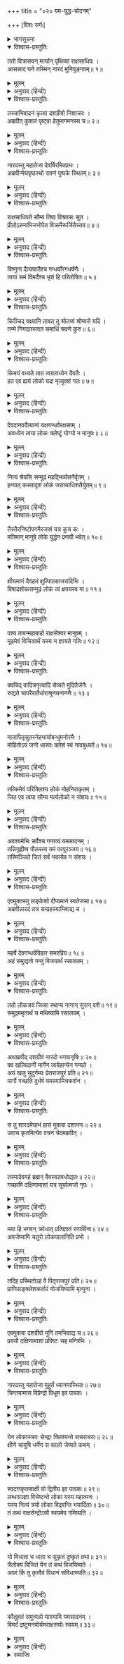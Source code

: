 +++
title = "०२० यम-युद्ध-चोदनम्"

+++
[विंशः सर्गः]



<details><summary>भागसूचना</summary>

20. नारदजीका रावणको समझाना, उनके कहनेसे रावणका युद्धके लिये यमलोकको जाना तथा नारदजीका इस युद्धके विषयमें विचार करना
</details>

<details open><summary>विश्वास-प्रस्तुतिः</summary>

ततो वित्रासयन् मर्त्यान् पृथिव्यां राक्षसाधिपः ।  
आससाद घने तस्मिन् नारदं मुनिपुङ्गवम्॥ १॥
</details>

<details><summary>मूलम्</summary>

ततो वित्रासयन् मर्त्यान् पृथिव्यां राक्षसाधिपः ।  
आससाद घने तस्मिन् नारदं मुनिपुङ्गवम्॥ १॥
</details>

<details><summary>अनुवाद (हिन्दी)</summary>

(अगस्त्यजी कहते हैं—रघुनन्दन!) इसके बाद राक्षसराज रावण मनुष्योंको भयभीत करता हुआ पृथ्वीपर विचरने लगा । एक दिन पुष्पकविमानसे यात्रा करतेसमय उसे बादलोंके बीचमें मुनिश्रेष्ठ देवर्षि नारदजी मिले॥ १॥
</details>

<details open><summary>विश्वास-प्रस्तुतिः</summary>

तस्याभिवादनं कृत्वा दशग्रीवो निशाचरः ।  
अब्रवीत् कुशलं पृष्ट्वा हेतुमागमनस्य च॥ २॥
</details>

<details><summary>मूलम्</summary>

तस्याभिवादनं कृत्वा दशग्रीवो निशाचरः ।  
अब्रवीत् कुशलं पृष्ट्वा हेतुमागमनस्य च॥ २॥
</details>

<details><summary>अनुवाद (हिन्दी)</summary>

निशाचर दशग्रीवने उनका अभिवादन करके कुशल-समाचारकी जिज्ञासा की और उनके आगमनका कारण पूछा—॥ २॥
</details>

<details open><summary>विश्वास-प्रस्तुतिः</summary>

नारदस्तु महातेजा देवर्षिरमितप्रभः ।  
अब्रवीन्मेघपृष्ठस्थो रावणं पुष्पके स्थितम्॥ ३॥
</details>

<details><summary>मूलम्</summary>

नारदस्तु महातेजा देवर्षिरमितप्रभः ।  
अब्रवीन्मेघपृष्ठस्थो रावणं पुष्पके स्थितम्॥ ३॥
</details>

<details><summary>अनुवाद (हिन्दी)</summary>

तब बादलोंकी पीठपर खड़े हुए अमित कान्तिमान् महातेजस्वी देवर्षि नारदने पुष्पकविमानपर बैठे हुए रावणसे कहा—॥ ६॥
</details>

<details open><summary>विश्वास-प्रस्तुतिः</summary>

राक्षसाधिपते सौम्य तिष्ठ विश्रवसः सुत ।  
प्रीतोऽस्म्यभिजनोपेत विक्रमैरूर्जितैस्तव॥ ४॥
</details>

<details><summary>मूलम्</summary>

राक्षसाधिपते सौम्य तिष्ठ विश्रवसः सुत ।  
प्रीतोऽस्म्यभिजनोपेत विक्रमैरूर्जितैस्तव॥ ४॥
</details>

<details><summary>अनुवाद (हिन्दी)</summary>

‘उत्तम कुलमें उत्पन्न विश्रवणकुमार राक्षसराज रावण! सौम्य! ठहरो, मैं तुम्हारे बढ़े हुए बल-विक्रमसे बहुत प्रसन्न हूँ॥ ४॥
</details>

<details open><summary>विश्वास-प्रस्तुतिः</summary>

विष्णुना दैत्यघातैश्च गन्धर्वोरगधर्षणैः ।  
त्वया समं विमर्दैश्च भृशं हि परितोषितः॥ ५॥
</details>

<details><summary>मूलम्</summary>

विष्णुना दैत्यघातैश्च गन्धर्वोरगधर्षणैः ।  
त्वया समं विमर्दैश्च भृशं हि परितोषितः॥ ५॥
</details>

<details><summary>अनुवाद (हिन्दी)</summary>

‘दैत्योंका विनाश करनेवाले अनेक संग्राम करके भगवान् विष्णुने तथा गन्धर्वों और नागोंको पददलित करनेवाले युद्धोंद्वारा तुमने मुझे समानरूपसे संतुष्ट किया है॥ ५॥
</details>

<details open><summary>विश्वास-प्रस्तुतिः</summary>

किञ्चिद् वक्ष्यामि तावत् तु श्रोतव्यं श्रोष्यसे यदि ।  
तन्मे निगदतस्तात समाधिं श्रवणे कुरु॥ ६॥
</details>

<details><summary>मूलम्</summary>

किञ्चिद् वक्ष्यामि तावत् तु श्रोतव्यं श्रोष्यसे यदि ।  
तन्मे निगदतस्तात समाधिं श्रवणे कुरु॥ ६॥
</details>

<details><summary>अनुवाद (हिन्दी)</summary>

‘इस समय यदि तुम सुनोगे तो मैं तुमसे कुछ सुननेयोग्य बात कहूँगा । तात! मेरे मुँहसे निकली हुई उस बातको सुननेके लिये तुम अपने चित्तको एकाग्र करो॥ ६॥
</details>

<details open><summary>विश्वास-प्रस्तुतिः</summary>

किमयं वध्यते तात त्वयावध्येन दैवतैः ।  
हत एव ह्ययं लोको यदा मृत्युवशं गतः॥ ७॥
</details>

<details><summary>मूलम्</summary>

किमयं वध्यते तात त्वयावध्येन दैवतैः ।  
हत एव ह्ययं लोको यदा मृत्युवशं गतः॥ ७॥
</details>

<details><summary>अनुवाद (हिन्दी)</summary>

‘तात! तुम देवताओंके लिये भी अवध्य होकर इस भूलोकके निवासियोंका वध क्यों कर रहे हो? यहाँके प्राणी तो मृत्युके अधीन होनेके कारण स्वयं ही मरे हुए हैं; फिर तुम भी इन मरे हुओंको क्यों मार रहे हो?॥ ७॥
</details>

<details open><summary>विश्वास-प्रस्तुतिः</summary>

देवदानवदैत्यानां यक्षगन्धर्वरक्षसाम् ।  
अवध्येन त्वया लोकः क्लेष्टुं योग्यो न मानुषः॥ ८॥
</details>

<details><summary>मूलम्</summary>

देवदानवदैत्यानां यक्षगन्धर्वरक्षसाम् ।  
अवध्येन त्वया लोकः क्लेष्टुं योग्यो न मानुषः॥ ८॥
</details>

<details><summary>अनुवाद (हिन्दी)</summary>

‘देवता, दानव, दैत्य, यक्ष, गन्धर्व और राक्षस भी जिसे नहीं मार सकते, ऐसे विख्यात वीर होकर भी तुम इस मनुष्यलोकको क्लेश पहुँचाओ, यह कदापि तुम्हारे योग्य नहीं है॥ ८॥
</details>

<details open><summary>विश्वास-प्रस्तुतिः</summary>

नित्यं श्रेयसि सम्मूढं महद्भिर्व्यसनैर्वृतम् ।  
हन्यात् कस्तादृशं लोकं जराव्याधिशतैर्युतम्॥ ९॥
</details>

<details><summary>मूलम्</summary>

नित्यं श्रेयसि सम्मूढं महद्भिर्व्यसनैर्वृतम् ।  
हन्यात् कस्तादृशं लोकं जराव्याधिशतैर्युतम्॥ ९॥
</details>

<details><summary>अनुवाद (हिन्दी)</summary>

‘जो सदा अपने कल्याण-साधनमें मूढ़ हैं, बड़ी-बड़ी विपत्तियोंसे घिरे हुए हैं और बुढ़ापा तथा सैकड़ों रोगोंसे युक्त हैं, ऐसे लोगोंको कोई भी वीर पुरुष कैसे मार सकता है?॥ ९॥
</details>

<details open><summary>विश्वास-प्रस्तुतिः</summary>

तैस्तैरनिष्टोपगमैरजस्रं यत्र कुत्र कः ।  
मतिमान् मानुषे लोके युद्धेन प्रणयी भवेत्॥ १०॥
</details>

<details><summary>मूलम्</summary>

तैस्तैरनिष्टोपगमैरजस्रं यत्र कुत्र कः ।  
मतिमान् मानुषे लोके युद्धेन प्रणयी भवेत्॥ १०॥
</details>

<details><summary>अनुवाद (हिन्दी)</summary>

‘जो नाना प्रकारके अनिष्टोंकी प्राप्तिसे जहाँ कहीं भी पीड़ित है, उस मनुष्यलोकमें आकर कौन बुद्धिमान् वीर पुरुष युद्धके द्वारा मनुष्योंके वधमें अनुरक्त होगा?॥
</details>

<details open><summary>विश्वास-प्रस्तुतिः</summary>

क्षीयमाणं दैवहतं क्षुत्पिपासाजरादिभिः ।  
विषादशोकसम्मूढं लोकं त्वं क्षपयस्व मा॥ ११॥
</details>

<details><summary>मूलम्</summary>

क्षीयमाणं दैवहतं क्षुत्पिपासाजरादिभिः ।  
विषादशोकसम्मूढं लोकं त्वं क्षपयस्व मा॥ ११॥
</details>

<details><summary>अनुवाद (हिन्दी)</summary>

‘यह लोक तो यों ही भूख, प्यास और जरा आदिसे क्षीण हो रहा है तथा विषाद और शोकमें डूबकर अपनी विवेक-शक्ति खो बैठा है । दैवके मारे हुए इस मर्त्यलोकका तुम विनाश न करो॥ ११॥
</details>

<details open><summary>विश्वास-प्रस्तुतिः</summary>

पश्य तावन्महाबाहो राक्षसेश्वर मानुषम् ।  
मूढमेवं विचित्रार्थं यस्य न ज्ञायते गतिः॥ १२॥
</details>

<details><summary>मूलम्</summary>

पश्य तावन्महाबाहो राक्षसेश्वर मानुषम् ।  
मूढमेवं विचित्रार्थं यस्य न ज्ञायते गतिः॥ १२॥
</details>

<details><summary>अनुवाद (हिन्दी)</summary>

‘महाबाहु राक्षसराज! देखो तो सही, यह मनुष्यलोक ज्ञानशून्य होनेके कारण मूढ़ होनेपर भी किस तरह नाना प्रकारके क्षुद्र पुरुषार्थोंमें आसक्त है? इसे इस बातका भी पता नहीं है कि कब दुःख और सुख आदि भोगनेका अवसर आयेगा?॥ १२॥
</details>

<details open><summary>विश्वास-प्रस्तुतिः</summary>

क्वचिद् वादित्रनृत्यादि सेव्यते मुदितैर्जनैः ।  
रुद्यते चापरैरार्तैर्धाराश्रुनयनाननैः॥ १३॥
</details>

<details><summary>मूलम्</summary>

क्वचिद् वादित्रनृत्यादि सेव्यते मुदितैर्जनैः ।  
रुद्यते चापरैरार्तैर्धाराश्रुनयनाननैः॥ १३॥
</details>

<details><summary>अनुवाद (हिन्दी)</summary>

‘यहाँ कहीं कुछ मनुष्य तो आनन्दमग्न होकर गाजे-बाजे और नाच आदिका सेवन करते हैं—उनके द्वारा मन बहलाते हैं तथा कहीं कितने ही लोग दुःखसे पीड़ित हो नेत्रोंसे आँसू बहाते हुए रोते रहते हैं॥ १३॥
</details>

<details open><summary>विश्वास-प्रस्तुतिः</summary>

मातापितृसुतस्नेहभार्याबन्धुमनोरमैः ।  
मोहितोऽयं जनो ध्वस्तः क्लेशं स्वं नावबुध्यते॥ १४॥
</details>

<details><summary>मूलम्</summary>

मातापितृसुतस्नेहभार्याबन्धुमनोरमैः ।  
मोहितोऽयं जनो ध्वस्तः क्लेशं स्वं नावबुध्यते॥ १४॥
</details>

<details><summary>अनुवाद (हिन्दी)</summary>

‘माता, पिता तथा पुत्रके स्नेहसे और पत्नी तथा भाईके सम्बन्धमें नाना प्रकारके मनसूबे बाँधनेके कारण यह मनुष्यलोक मोहग्रस्त हो परमार्थसे भ्रष्ट हो रहा है । इसे अपने बन्धनजनित क्लेशका अनुभव ही नहीं होता है॥ १४॥
</details>

<details open><summary>विश्वास-प्रस्तुतिः</summary>

तत्किमेवं परिक्लिश्य लोकं मोहनिराकृतम् ।  
जित एव त्वया सौम्य मर्त्यलोको न संशयः॥ १५॥
</details>

<details><summary>मूलम्</summary>

तत्किमेवं परिक्लिश्य लोकं मोहनिराकृतम् ।  
जित एव त्वया सौम्य मर्त्यलोको न संशयः॥ १५॥
</details>

<details><summary>अनुवाद (हिन्दी)</summary>

‘इस प्रकार जो मोह (अज्ञान)-के कारण परम पुरुषार्थसे वञ्चित हो गया है, ऐसे मनुष्य-लोकको क्लेश पहुँचाकर तुम्हें क्या मिलेगा? सौम्य! तुमने मनुष्य-लोकको तो जीत ही लिया है, इसमें कोई भी संशय नहीं है॥ १५॥
</details>

<details open><summary>विश्वास-प्रस्तुतिः</summary>

अवश्यमेभिः सर्वैश्च गन्तव्यं यमसादनम् ।  
तन्निगृह्णीष्व पौलस्त्य यमं परपुरञ्जय॥ १६॥  
तस्मिञ्जिते जितं सर्वं भवत्येव न संशयः ।
</details>

<details><summary>मूलम्</summary>

अवश्यमेभिः सर्वैश्च गन्तव्यं यमसादनम् ।  
तन्निगृह्णीष्व पौलस्त्य यमं परपुरञ्जय॥ १६॥  
तस्मिञ्जिते जितं सर्वं भवत्येव न संशयः ।
</details>

<details><summary>अनुवाद (हिन्दी)</summary>

‘शत्रुनगरीपर विजय पानेवाले पुलस्त्यनन्दन! इन सब मनुष्योंको यमलोकमें अवश्य जाना पड़ता है । अतः यदि शक्ति हो तो तुम यमराजको अपने काबूमें करो । उन्हें जीत लेनेपर तुम सबको जीत सकते हो; इसमें संशय नहीं है’॥ १६ १/२॥
</details>

<details open><summary>विश्वास-प्रस्तुतिः</summary>

एवमुक्तस्तु लङ्केशो दीप्यमानं स्वतेजसा॥ १७॥  
अब्रवीन्नारदं तत्र सम्प्रहस्याभिवाद्य च ।
</details>

<details><summary>मूलम्</summary>

एवमुक्तस्तु लङ्केशो दीप्यमानं स्वतेजसा॥ १७॥  
अब्रवीन्नारदं तत्र सम्प्रहस्याभिवाद्य च ।
</details>

<details><summary>अनुवाद (हिन्दी)</summary>

नारदजीके ऐसा कहनेपर लङ्कापति रावण अपने तेजसे उद्दीप्त होनेवाले उन देवर्षिको प्रणाम करके हँसता हुआ बोला—॥ १७ १/२॥
</details>

<details open><summary>विश्वास-प्रस्तुतिः</summary>

महर्षे देवगन्धर्वविहार समरप्रिय॥ १८॥  
अहं समुद्यतो गन्तुं विजयार्थं रसातलम् ।
</details>

<details><summary>मूलम्</summary>

महर्षे देवगन्धर्वविहार समरप्रिय॥ १८॥  
अहं समुद्यतो गन्तुं विजयार्थं रसातलम् ।
</details>

<details><summary>अनुवाद (हिन्दी)</summary>

‘महर्षे! आप देवताओं और गन्धर्वोंके लोकमें विहार करनेवाले हैं । युद्धके दृश्य देखना आपको बहुत ही प्रिय है । मैं इस समय दिग्विजयके लिये रसातलमें जानेको उद्यत हूँ॥ १८ १/२॥
</details>

<details open><summary>विश्वास-प्रस्तुतिः</summary>

ततो लोकत्रयं जित्वा स्थाप्य नागान् सुरान् वशे॥ १९॥  
समुद्रममृतार्थं च मथिष्यामि रसालयम् ।
</details>

<details><summary>मूलम्</summary>

ततो लोकत्रयं जित्वा स्थाप्य नागान् सुरान् वशे॥ १९॥  
समुद्रममृतार्थं च मथिष्यामि रसालयम् ।
</details>

<details><summary>अनुवाद (हिन्दी)</summary>

‘फिर तीनों लोकोंको जीतकर नागों और देवताओंको अपने वशमें करके अमृतकी प्राप्तिके लिये रसनिधि समुद्रका मन्थन करूँगा’॥ १९ १/२॥
</details>

<details open><summary>विश्वास-प्रस्तुतिः</summary>

अथाब्रवीद् दशग्रीवं नारदो भगवानृषिः॥ २०॥  
क्व खल्विदानीं मार्गेण त्वयेहान्येन गम्यते ।  
अयं खलु सुदुर्गम्यः प्रेतराजपुरं प्रति॥ २१॥  
मार्गो गच्छति दुर्धर्ष यमस्यामित्रकर्शन ।
</details>

<details><summary>मूलम्</summary>

अथाब्रवीद् दशग्रीवं नारदो भगवानृषिः॥ २०॥  
क्व खल्विदानीं मार्गेण त्वयेहान्येन गम्यते ।  
अयं खलु सुदुर्गम्यः प्रेतराजपुरं प्रति॥ २१॥  
मार्गो गच्छति दुर्धर्ष यमस्यामित्रकर्शन ।
</details>

<details><summary>अनुवाद (हिन्दी)</summary>

यह सुनकर देवर्षि भगवान् नारदने कहा—‘शत्रुसूदन! यदि तुम रसातलको जाना चाहते हो तो इस समय उसका मार्ग छोड़कर दूसरे रास्तेसे कहाँ जा रहे हो? दुर्धर्ष वीर! रसातलका यह मार्ग अत्यन्त दुर्गम है और यमराजकी पुरीसे होकर ही जाता है’॥
</details>

<details open><summary>विश्वास-प्रस्तुतिः</summary>

स तु शारदमेघाभं हासं मुक्त्वा दशाननः॥ २२॥  
उवाच कृतमित्येव वचनं चेदमब्रवीत् ।
</details>

<details><summary>मूलम्</summary>

स तु शारदमेघाभं हासं मुक्त्वा दशाननः॥ २२॥  
उवाच कृतमित्येव वचनं चेदमब्रवीत् ।
</details>

<details><summary>अनुवाद (हिन्दी)</summary>

नारदजीके ऐसा कहनेपर दशमुख रावण शरद्-ऋतुके बादलकी भाँति अपना उज्ज्वल हास बिखेरता हुआ बोला—‘देवर्षे! मैंने आपकी बात स्वीकार कर ली ।’ इसके बाद उसने यों कहा—॥ २२ १/२॥
</details>

<details open><summary>विश्वास-प्रस्तुतिः</summary>

तस्मादेवमहं ब्रह्मन् वैवस्वतवधोद्यतः॥ २२॥  
गच्छामि दक्षिणामाशां यत्र सूर्यात्मजो नृपः ।
</details>

<details><summary>मूलम्</summary>

तस्मादेवमहं ब्रह्मन् वैवस्वतवधोद्यतः॥ २२॥  
गच्छामि दक्षिणामाशां यत्र सूर्यात्मजो नृपः ।
</details>

<details><summary>अनुवाद (हिन्दी)</summary>

‘ब्रह्मन्! अब यमराजका वध करनेके लिये उद्यत होकर मैं उस दक्षिण दिशाको जाता हूँ, जहाँ सूर्यपुत्र राजा यम निवास करते हैं॥ २३ १/२॥
</details>

<details open><summary>विश्वास-प्रस्तुतिः</summary>

मया हि भगवन् क्रोधात् प्रतिज्ञातं रणार्थिना॥ २४॥  
अवजेष्यामि चतुरो लोकपालानिति प्रभो ।
</details>

<details><summary>मूलम्</summary>

मया हि भगवन् क्रोधात् प्रतिज्ञातं रणार्थिना॥ २४॥  
अवजेष्यामि चतुरो लोकपालानिति प्रभो ।
</details>

<details><summary>अनुवाद (हिन्दी)</summary>

‘प्रभो! भगवन्! मैंने युद्धकी इच्छासे क्रोधपूर्वक प्रतिज्ञा की है कि चारों लोकपालोंको परास्त करूँगा॥
</details>

<details open><summary>विश्वास-प्रस्तुतिः</summary>

तदिह प्रस्थितोऽहं वै पितृराजपुरं प्रति॥ २५॥  
प्राणिसङ्क्लेशकर्तारं योजयिष्यामि मृत्युना ।
</details>

<details><summary>मूलम्</summary>

तदिह प्रस्थितोऽहं वै पितृराजपुरं प्रति॥ २५॥  
प्राणिसङ्क्लेशकर्तारं योजयिष्यामि मृत्युना ।
</details>

<details><summary>अनुवाद (हिन्दी)</summary>

‘अतः मैं यहाँसे यमपुरीको प्रस्थान कर रहा हूँ । संसारके प्राणियोंको मौतका कष्ट देनेवाले सूर्यपुत्र यमको स्वयं ही मृत्युसे संयुक्त कर दूँगा’॥ २५ १/२॥
</details>

<details open><summary>विश्वास-प्रस्तुतिः</summary>

एवमुक्त्वा दशग्रीवो मुनिं तमभिवाद्य च॥ २६॥  
प्रययौ दक्षिणामाशां प्रविष्टः सह मन्त्रिभिः ।
</details>

<details><summary>मूलम्</summary>

एवमुक्त्वा दशग्रीवो मुनिं तमभिवाद्य च॥ २६॥  
प्रययौ दक्षिणामाशां प्रविष्टः सह मन्त्रिभिः ।
</details>

<details><summary>अनुवाद (हिन्दी)</summary>

ऐसा कहकर दशग्रीवने मुनिको प्रणाम किया और मन्त्रियोंके साथ वह दक्षिण दिशाकी ओर चल दिया॥
</details>

<details open><summary>विश्वास-प्रस्तुतिः</summary>

नारदस्तु महातेजा मुहूर्तं ध्यानमास्थितः॥ २७॥  
चिन्तयामास विप्रेन्द्रो विधूम इव पावकः ।
</details>

<details><summary>मूलम्</summary>

नारदस्तु महातेजा मुहूर्तं ध्यानमास्थितः॥ २७॥  
चिन्तयामास विप्रेन्द्रो विधूम इव पावकः ।
</details>

<details><summary>अनुवाद (हिन्दी)</summary>

उसके चले जानेपर धूमरहित अग्निके समान महातेजस्वी विप्रवर नारदजी दो घड़ीतक ध्यानमग्न हो इस प्रकार विचार करने लगे—॥ २७ १/२॥
</details>

<details open><summary>विश्वास-प्रस्तुतिः</summary>

येन लोकास्त्रयः सेन्द्राः क्लिश्यन्ते सचराचराः॥ २८॥  
क्षीणे चायुषि धर्मेण स कालो जेष्यते कथम् ।
</details>

<details><summary>मूलम्</summary>

येन लोकास्त्रयः सेन्द्राः क्लिश्यन्ते सचराचराः॥ २८॥  
क्षीणे चायुषि धर्मेण स कालो जेष्यते कथम् ।
</details>

<details><summary>अनुवाद (हिन्दी)</summary>

‘आयु क्षीण होनेपर जिनके द्वारा धर्मपूर्वक इन्द्रसहित तीनों लोकोंके चराचर प्राणी क्लेशमें डाले जाते—दण्डित होते हैं, वे कालस्वरूप यमराज इस रावणके द्वारा कैसे जीते जायँगे?॥ २८॥
</details>

<details open><summary>विश्वास-प्रस्तुतिः</summary>

स्वदत्तकृतसाक्षी यो द्वितीय इव पावकः॥ २९॥  
लब्धसञ्ज्ञा विचेष्टन्ते लोका यस्य महात्मनः ।  
यस्य नित्यं त्रयो लोका विद्रवन्ति भयार्दिताः॥ ३०॥  
तं कथं राक्षसेन्द्रोऽसौ स्वयमेव गमिष्यति ।
</details>

<details><summary>मूलम्</summary>

स्वदत्तकृतसाक्षी यो द्वितीय इव पावकः॥ २९॥  
लब्धसञ्ज्ञा विचेष्टन्ते लोका यस्य महात्मनः ।  
यस्य नित्यं त्रयो लोका विद्रवन्ति भयार्दिताः॥ ३०॥  
तं कथं राक्षसेन्द्रोऽसौ स्वयमेव गमिष्यति ।
</details>

<details><summary>अनुवाद (हिन्दी)</summary>

‘जो जीवोंके दान और कर्मके साक्षी हैं, जिनका तेज द्वितीय अग्निके समान है, जिन महात्मासे चेतना पाकर सम्पूर्ण जीव नाना प्रकारकी चेष्टाएँ करते हैं, जिनके भयसे पीड़ित हो तीनों लोकोंके प्राणी उनसे दूर भागते हैं, उन्हींके पास यह राक्षसराज स्वयं ही कैसे जायगा?॥ २९-३० १/२॥
</details>

<details open><summary>विश्वास-प्रस्तुतिः</summary>

यो विधाता च धाता च सुकृतं दुष्कृतं तथा॥ ३१॥  
त्रैलोक्यं विजितं येन तं कथं विजयिष्यते ।  
अपरं किं तु कृत्वैवं विधानं संविधास्यति॥ ३२॥
</details>

<details><summary>मूलम्</summary>

यो विधाता च धाता च सुकृतं दुष्कृतं तथा॥ ३१॥  
त्रैलोक्यं विजितं येन तं कथं विजयिष्यते ।  
अपरं किं तु कृत्वैवं विधानं संविधास्यति॥ ३२॥
</details>

<details><summary>अनुवाद (हिन्दी)</summary>

‘जो त्रिलोकीको धारण-पोषण करनेवाले तथा पुण्य और पापके फल देनेवाले हैं और जिन्होंने तीनों लोकोंपर विजय पायी है, उन्हीं कालदेवको यह राक्षस कैसे जीतेगा? काल ही सबका साधन है । यह राक्षस कालके अतिरिक्त दूसरे किस साधनका सम्पादन करके उस कालपर विजय प्राप्त करेगा?॥ ३१-३२॥
</details>

<details open><summary>विश्वास-प्रस्तुतिः</summary>

कौतूहलं समुत्पन्नो यास्यामि यमसादनम् ।  
विमर्दं द्रष्टुमनयोर्यमराक्षसयोः स्वयम्॥ ३३॥
</details>

<details><summary>मूलम्</summary>

कौतूहलं समुत्पन्नो यास्यामि यमसादनम् ।  
विमर्दं द्रष्टुमनयोर्यमराक्षसयोः स्वयम्॥ ३३॥
</details>

<details><summary>अनुवाद (हिन्दी)</summary>

‘अब तो मेरे मनमें बड़ा कौतूहल उत्पन्न हो गया है, अतः इन यमराज और राक्षसराजका युद्ध देखनेके लिये मैं स्वयं भी यमलोकको जाऊँगा’॥ ३३॥
</details>

<details><summary>समाप्तिः</summary>

इत्यार्षे श्रीमद्रामायणे वाल्मीकीये आदिकाव्ये उत्तरकाण्डे विंशः सर्गः॥ २०॥  
इस प्रकार श्रीवाल्मीकिनिर्मित आर्षरामायण आदिकाव्यके उत्तरकाण्डमें बीसवाँ सर्ग पूरा हुआ॥ २०॥
</details>

